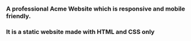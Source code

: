 ### A professional Acme Website which is responsive and mobile friendly. 
### It is a static website made with HTML and CSS only
